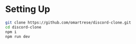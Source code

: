 # Setting Up

```sh
git clone https://github.com/omartrese/discord-clone.git
cd discord-clone
npm i
npm run dev
```
